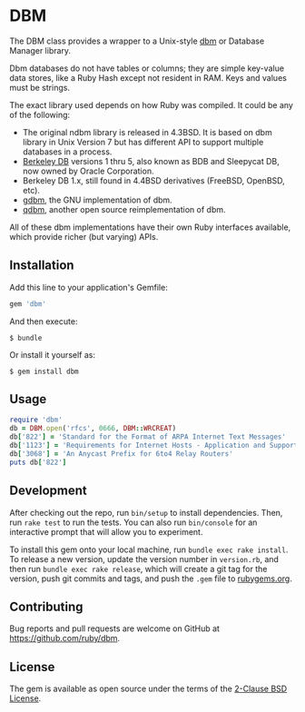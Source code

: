 # DBM

The DBM class provides a wrapper to a Unix-style [dbm](http://en.wikipedia.org/wiki/Dbm) or Database Manager library.

Dbm databases do not have tables or columns; they are simple key-value data stores, like a Ruby Hash except not resident in RAM. Keys and values must be strings.

The exact library used depends on how Ruby was compiled. It could be any of the following:

* The original ndbm library is released in 4.3BSD. It is based on dbm library in Unix Version 7 but has different API to support multiple databases in a process.
* [Berkeley DB](http://en.wikipedia.org/wiki/Berkeley_DB) versions 1 thru 5, also known as BDB and Sleepycat DB, now owned by Oracle Corporation.
* Berkeley DB 1.x, still found in 4.4BSD derivatives (FreeBSD, OpenBSD, etc).
* [gdbm](http://www.gnu.org/software/gdbm/), the GNU implementation of dbm.
* [qdbm](http://fallabs.com/qdbm/index.html), another open source reimplementation of dbm.

All of these dbm implementations have their own Ruby interfaces available, which provide richer (but varying) APIs.

## Installation

Add this line to your application's Gemfile:

```ruby
gem 'dbm'
```

And then execute:

    $ bundle

Or install it yourself as:

    $ gem install dbm

## Usage

```ruby
require 'dbm'
db = DBM.open('rfcs', 0666, DBM::WRCREAT)
db['822'] = 'Standard for the Format of ARPA Internet Text Messages'
db['1123'] = 'Requirements for Internet Hosts - Application and Support'
db['3068'] = 'An Anycast Prefix for 6to4 Relay Routers'
puts db['822']
```

## Development

After checking out the repo, run `bin/setup` to install dependencies. Then, run `rake test` to run the tests. You can also run `bin/console` for an interactive prompt that will allow you to experiment.

To install this gem onto your local machine, run `bundle exec rake install`. To release a new version, update the version number in `version.rb`, and then run `bundle exec rake release`, which will create a git tag for the version, push git commits and tags, and push the `.gem` file to [rubygems.org](https://rubygems.org).

## Contributing

Bug reports and pull requests are welcome on GitHub at https://github.com/ruby/dbm.

## License

The gem is available as open source under the terms of the [2-Clause BSD License](https://opensource.org/licenses/BSD-2-Clause).
